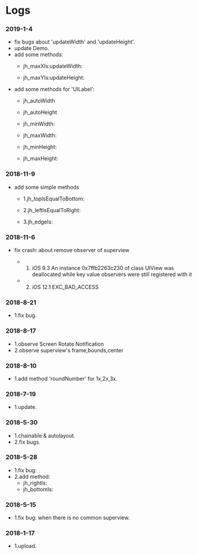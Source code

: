 # Logs

### 2019-1-4
- fix bugs about 'updateWidth' and 'updateHeight'.
- update Demo.
- add some methods:
    - jh_maxXIs:updateWidth:
    
    - jh_maxYIs:updateHeight:
- add some methods for 'UILabel':
    - jh_autoWidth
    
    - jh_autoHeight
    
    - jh_minWidth:
    
    - jh_maxWidth:
    
    - jh_minHeight:
    
    - jh_maxHeight:

### 2018-11-9
- add some simple methods

    - 1.jh_topIsEqualToBottom:

    - 2.jh_leftIsEqualToRight:

    - 3.jh_edgeIs:

### 2018-11-6
- fix crash: about remove observer of superview

    - 1. iOS 9.3 An instance 0x7ffb2263c230 of class UIView was deallocated while key value observers were still registered with it

    - 2. iOS 12.1 EXC_BAD_ACCESS

### 2018-8-21
- 1.fix bug.

### 2018-8-17
- 1.observe Screen Rotate Notification
- 2.observe superview's frame,bounds,center

### 2018-8-10
- 1.add method 'roundNumber' for 1x,2x,3x.

### 2018-7-19
- 1.update.

### 2018-5-30
- 1.chainable & autolayout.
- 2.fix bugs.

### 2018-5-28
- 1.fix bug: 
- 2.add method:
    - jh_rightIs:
    - jh_bottomIs:

### 2018-5-15
- 1.fix bug: when there is no common superview.

### 2018-1-17
- 1.upload.
